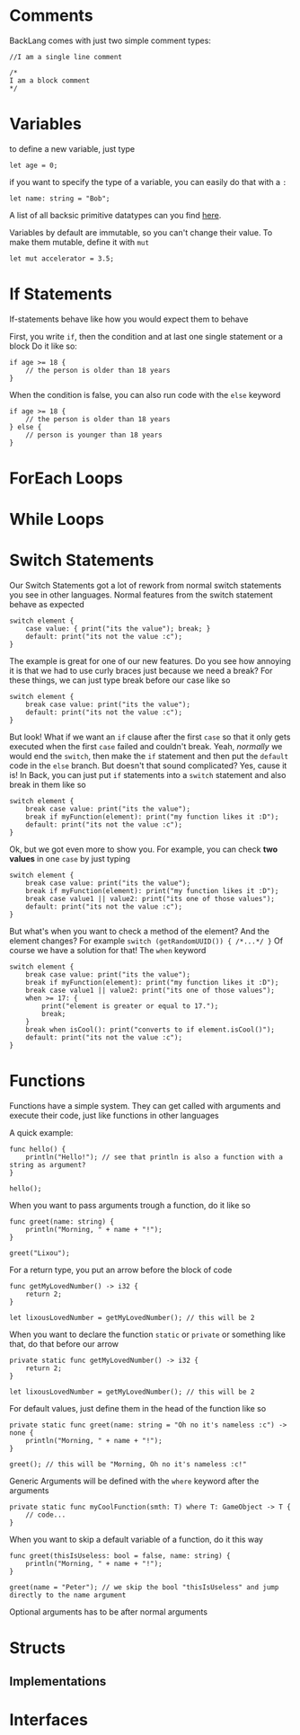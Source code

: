 # Comments

BackLang comes with just two simple comment types:

```back
//I am a single line comment
```

```back
/*
I am a block comment
*/
```

# Variables

to define a new variable, just type

```back
let age = 0;
```

if you want to specify the type of a variable, you can easily do that with a `:`

```back
let name: string = "Bob";
```

A list of all backsic primitive datatypes can you find [here](https://www.backlang.org/docs/primitive-datatypes).

Variables by default are immutable, so you can't change their value. To make them mutable, define it with `mut`

```back
let mut accelerator = 3.5;
```

# If Statements

If-statements behave like how you would expect them to behave

First, you write `if`, then the condition and at last one single statement or a block
Do it like so:

```back
if age >= 18 {
    // the person is older than 18 years
}
```

When the condition is false, you can also run code with the `else` keyword

```back
if age >= 18 {
    // the person is older than 18 years
} else {
    // person is younger than 18 years
}
```

# ForEach Loops

# While Loops

# Switch Statements

Our Switch Statements got a lot of rework from normal switch statements you see in other languages.
Normal features from the switch statement behave as expected

```back
switch element {
    case value: { print("its the value"); break; }
    default: print("its not the value :c");
}
```

The example is great for one of our new features. Do you see how annoying it is that we had to use curly braces just because we need a break?
For these things, we can just type break before our case like so

```back
switch element {
    break case value: print("its the value");
    default: print("its not the value :c");
}
```

But look! What if we want an `if` clause after the first `case` so that it only gets executed when the first `case` failed and couldn't break.
Yeah, _normally_ we would end the `switch`, then make the `if` statement and then put the `default` code in the `else` branch. But doesn't that sound complicated? Yes, cause it is! In Back, you can just put `if` statements into a `switch` statement and also break in them like so

```back
switch element {
    break case value: print("its the value");
    break if myFunction(element): print("my function likes it :D");
    default: print("its not the value :c");
}
```

Ok, but we got even more to show you. For example, you can check **two values** in one `case` by just typing

```back
switch element {
    break case value: print("its the value");
    break if myFunction(element): print("my function likes it :D");
    break case value1 || value2: print("its one of those values");
    default: print("its not the value :c");
}
```

But what's when you want to check a method of the element? And the element changes? For example `switch (getRandomUUID()) { /*...*/ }`
Of course we have a solution for that! The `when` keyword

```back
switch element {
    break case value: print("its the value");
    break if myFunction(element): print("my function likes it :D");
    break case value1 || value2: print("its one of those values");
    when >= 17: {
        print("element is greater or equal to 17.");
        break;
    }
    break when isCool(): print("converts to if element.isCool()");
    default: print("its not the value :c");
}
```

# Functions

Functions have a simple system. They can get called with arguments and execute their code, just like functions in other languages

A quick example:
```back
func hello() {
    println("Hello!"); // see that println is also a function with a string as argument?
}

hello();
```

When you want to pass arguments trough a function, do it like so

```back
func greet(name: string) {
    println("Morning, " + name + "!");
}

greet("Lixou");
```

For a return type, you put an arrow before the block of code

```back
func getMyLovedNumber() -> i32 {
    return 2;
}

let lixousLovedNumber = getMyLovedNumber(); // this will be 2
```

When you want to declare the function `static` or `private` or something like that, do that before our arrow

```back
private static func getMyLovedNumber() -> i32 {
    return 2;
}

let lixousLovedNumber = getMyLovedNumber(); // this will be 2
```

For default values, just define them in the head of the function like so

```back
private static func greet(name: string = "Oh no it's nameless :c") -> none {
    println("Morning, " + name + "!"); 
}

greet(); // this will be "Morning, Oh no it's nameless :c!"
```

Generic Arguments will be defined with the `where` keyword after the arguments

```back
private static func myCoolFunction(smth: T) where T: GameObject -> T {
    // code...
}
```

When you want to skip a default variable of a function, do it this way

```back
func greet(thisIsUseless: bool = false, name: string) {
    println("Morning, " + name + "!"); 
}

greet(name = "Peter"); // we skip the bool "thisIsUseless" and jump directly to the name argument
```

Optional arguments has to be after normal arguments

# Structs

## Implementations

# Interfaces
